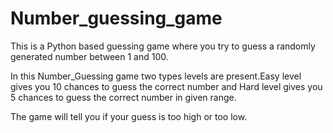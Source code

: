 # Number_guessing_game
This is a Python based guessing game where you try to guess a randomly generated number between 1 and 100.

In this Number_Guessing game two types levels are present.Easy level gives you 10 chances to guess the correct number and Hard level gives you 5 chances to guess the correct number in given range.

The game will tell you if your guess is too high or too low.
